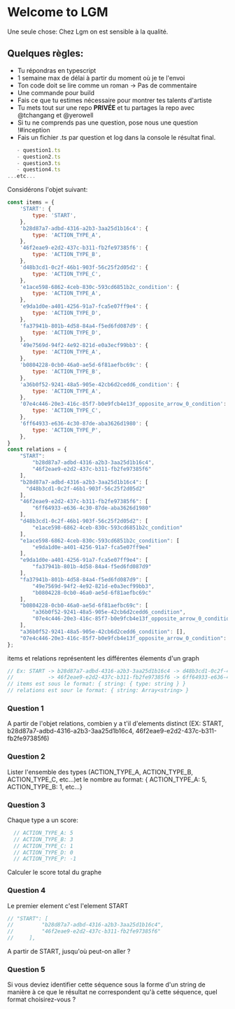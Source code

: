 # Welcome to LGM
Une seule chose: Chez Lgm on est sensible à la qualité.

## Quelques règles:
- Tu répondras en typescript
- 1 semaine max de délai à partir du moment où je te l'envoi
- Ton code doit se lire comme un roman -> Pas de commentaire
- Une commande pour build
- Fais ce que tu estimes nécessaire pour montrer tes talents d'artiste
- Tu mets tout sur une repo **PRIVÉE** et tu partages la repo avec @tchangang et @yerowell
- Si tu ne comprends pas une question, pose nous une question !#inception
- Fais un fichier .ts par question et log dans la console le résultat final.
```javascript
   - question1.ts
   - question2.ts
   - question3.ts
   - question4.ts
...etc...
```
Considérons l'objet suivant:

```javascript
const items = {
    'START': {
        type: 'START',
    },
    'b28d87a7-adbd-4316-a2b3-3aa25d1b16c4': {
        type: 'ACTION_TYPE_A',
    },
    '46f2eae9-e2d2-437c-b311-fb2fe97385f6': {
        type: 'ACTION_TYPE_B',
    },
    'd48b3cd1-0c2f-46b1-903f-56c25f2d05d2': {
        type: 'ACTION_TYPE_C',
    },
    'e1ace598-6862-4ceb-830c-593cd6851b2c_condition': {
        type: 'ACTION_TYPE_A',
    },
    'e9da1d0e-a401-4256-91a7-fca5e07ff9e4': {
        type: 'ACTION_TYPE_D',
    },
    'fa37941b-801b-4d58-84a4-f5ed6fd087d9': {
        type: 'ACTION_TYPE_D',
    },
    '49e7569d-94f2-4e92-821d-e0a3ecf99bb3': {
        type: 'ACTION_TYPE_A',
    },
    'b0804228-0cb0-46a0-ae5d-6f81aefbc69c': {
        type: 'ACTION_TYPE_B',
    },
    'a36b0f52-9241-48a5-905e-42cb6d2cedd6_condition': {
        type: 'ACTION_TYPE_A',
    },
    '07e4c446-20e3-416c-85f7-b0e9fcb4e13f_opposite_arrow_0_condition': {
        type: 'ACTION_TYPE_C',
    },
    '6ff64933-e636-4c30-87de-aba3626d1980': {
        type: 'ACTION_TYPE_P',
    },
}
const relations = {
    "START": 
        "b28d87a7-adbd-4316-a2b3-3aa25d1b16c4",
        "46f2eae9-e2d2-437c-b311-fb2fe97385f6"
    ],
    "b28d87a7-adbd-4316-a2b3-3aa25d1b16c4": [
      "d48b3cd1-0c2f-46b1-903f-56c25f2d05d2"
    ],
    "46f2eae9-e2d2-437c-b311-fb2fe97385f6": [
        "6ff64933-e636-4c30-87de-aba3626d1980"
    ],
    "d48b3cd1-0c2f-46b1-903f-56c25f2d05d2": [
        "e1ace598-6862-4ceb-830c-593cd6851b2c_condition"
    ],
    "e1ace598-6862-4ceb-830c-593cd6851b2c_condition": [
        "e9da1d0e-a401-4256-91a7-fca5e07ff9e4"
    ],
    "e9da1d0e-a401-4256-91a7-fca5e07ff9e4": [
        "fa37941b-801b-4d58-84a4-f5ed6fd087d9"
    ],
    "fa37941b-801b-4d58-84a4-f5ed6fd087d9": [
        "49e7569d-94f2-4e92-821d-e0a3ecf99bb3",
        "b0804228-0cb0-46a0-ae5d-6f81aefbc69c"
    ],
    "b0804228-0cb0-46a0-ae5d-6f81aefbc69c": [
        "a36b0f52-9241-48a5-905e-42cb6d2cedd6_condition",
        "07e4c446-20e3-416c-85f7-b0e9fcb4e13f_opposite_arrow_0_condition"
    ],
    "a36b0f52-9241-48a5-905e-42cb6d2cedd6_condition": [],
    "07e4c446-20e3-416c-85f7-b0e9fcb4e13f_opposite_arrow_0_condition": []
};
```
items et relations représentent les différentes élements d'un graph
```javascript
// Ex: START -> b28d87a7-adbd-4316-a2b3-3aa25d1b16c4 -> d48b3cd1-0c2f-46b1-903f-56c25f2d05d2 ->
//           -> 46f2eae9-e2d2-437c-b311-fb2fe97385f6 -> 6ff64933-e636-4c30-87de-aba3626d1980 ->
// items est sous le format: { string: { type: string } }
// relations est sour le format: { string: Array<string> }
```

### Question 1
A partir de l'objet relations, combien y a t'il d'elements distinct (EX: START, b28d87a7-adbd-4316-a2b3-3aa25d1b16c4, 46f2eae9-e2d2-437c-b311-fb2fe97385f6)

### Question 2
Lister l'ensemble des types (ACTION_TYPE_A, ACTION_TYPE_B, ACTION_TYPE_C, etc...)et le nombre au format: { ACTION_TYPE_A: 5, ACTION_TYPE_B: 1, etc...}

### Question 3
Chaque type a un score:
```javascript
  // ACTION_TYPE_A: 5
  // ACTION_TYPE_B: 3
  // ACTION_TYPE_C: 1
  // ACTION_TYPE_D: 0
  // ACTION_TYPE_P: -1
```
Calculer le score total du graphe

### Question 4
Le premier element c'est l'element START
```javascript
// "START": [
//         "b28d87a7-adbd-4316-a2b3-3aa25d1b16c4",
//         "46f2eae9-e2d2-437c-b311-fb2fe97385f6"
//     ],
```
A partir de START, jusqu'où peut-on aller ?

### Question 5

Si vous deviez identifier cette séquence sous la forme d'un string de manière à ce que le résultat ne correspondent qu'à cette séquence, quel format choisirez-vous ?

